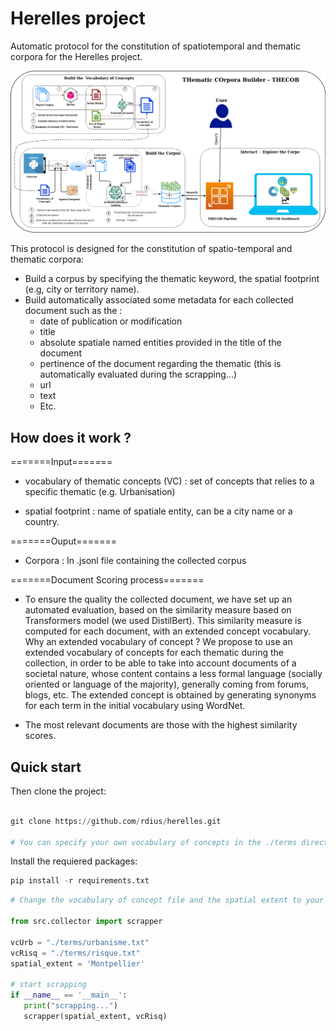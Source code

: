 # Herelles project 
Automatic protocol for the constitution of spatiotemporal and thematic corpora for the Herelles project.

![alt tag](./herrelles.png)

This protocol is designed for the constitution of spatio-temporal and thematic corpora:

  * Build a corpus by specifying the thematic keyword, the spatial footprint (e.g, city or territory name).
  * Build automatically associated some metadata for each collected document such as the :
      * date of publication or modification
      * title
      * absolute spatiale named entities provided in the title of the document
      * pertinence of the document regarding the thematic (this is automatically evaluated during the scrapping...)
      * url
      * text
      * Etc.

## How does it work ?

=======Input=======

* vocabulary of thematic concepts (VC) : set of concepts that relies to a specific thematic (e.g. Urbanisation)

* spatial footprint : name of spatiale entity, can be a city name or a country.

=======Ouput=======

* Corpora : In .jsonl file containing the collected corpus


=======Document Scoring process=======

* To ensure the quality the collected document, we have set up an automated evaluation, based on the similarity measure based on Transformers model (we used DistilBert). This similarity measure is computed for each document, with an extended concept vocabulary. Why an extended vocabulary of concept ? We propose to use an extended vocabulary of concepts for each thematic during the collection, in order to be able to take into account documents of a societal nature, whose content contains a less formal language (socially oriented or language of the majority), generally coming from forums, blogs, etc. The extended concept is obtained by generating synonyms for each term in the initial vocabulary using WordNet.

* The most relevant documents are those with the highest similarity scores.



Quick start
-----------

Then clone the project: 
   ```python
   
   git clone https://github.com/rdius/herelles.git

   # You can specify your own vocabulary of concepts in the ./terms directory
   ```

Install the requiered packages:
   ```python
pip install -r requirements.txt
```

 ```python
# Change the vocabulary of concept file and the spatial extent to your own in main.py.

from src.collector import scrapper

vcUrb = "./terms/urbanisme.txt"
vcRisq = "./terms/risque.txt"
spatial_extent = 'Montpellier'

# start scrapping
if __name__ == '__main__':
    print("scrapping...")
    scrapper(spatial_extent, vcRisq)
```
